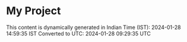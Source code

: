 # My Project

This content is dynamically generated in Indian Time (IST): 2024-01-28 14:59:35 IST
Converted to UTC: 2024-01-28 09:29:35 UTC
